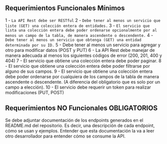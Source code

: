 ## Requerimientos Funcionales Mínimos
1 - `La API Rest debe ser RESTful`
2 - `Debe tener al menos un servicio que liste (GET) una colección entera de entidades.`
3 - `El servicio que lista una colección entera debe poder ordenarse opcionalmente por al menos un campo de la tabla, de manera ascendente o descendente.`
4 - `Debe tener al menos un servicio que obtenga (GET) una entidad determinada por su ID.`
5 - Debe tener al menos un servicio para agregar y otro para modificar datos (POST y PUT)
6 - La API Rest debe manejar de manera adecuada al menos los siguientes códigos de error (200, 201, 400 y 404)
7 - El servicio que obtiene una colección entera debe poder paginar.
8 - El servicio que obtiene una colección entera debe poder filtrarse por alguno de sus campos.
9 - El servicio que obtiene una colección entera debe poder ordenarse por cualquiera de los campos de la tabla de manera ascendente o descendente. (A diferencia del obligatorio que es solo por un campo a elección). 
10 - El servicio debe requerir un token para realizar modificaciones (PUT, POST)

## Requerimientos NO Funcionales OBLIGATORIOS
Se debe adjuntar documentación de los endpoints generados en el README.md del repositorio. Es decir, una descripción de cada endpoint, cómo se usan y ejemplos. Entender que esta documentación la va a leer otro desarrollador para entender cómo se consume la API.
